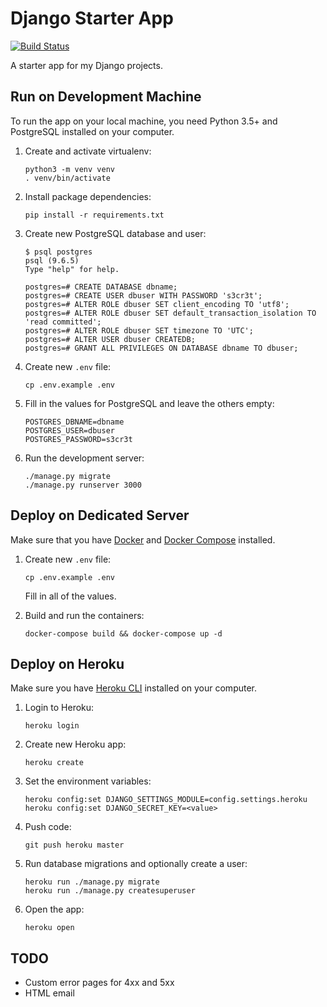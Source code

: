 Django Starter App
==================

[![Build Status](https://travis-ci.org/flowfree/django-starterapp.svg?branch=master)](https://travis-ci.org/flowfree/django-starterapp)

A starter app for my Django projects.

Run on Development Machine
--------------------------

To run the app on your local machine, you need Python 3.5+ and PostgreSQL installed on your computer.

1.  Create and activate virtualenv:

        python3 -m venv venv
        . venv/bin/activate

2.  Install package dependencies:

        pip install -r requirements.txt

3.  Create new PostgreSQL database and user:

        $ psql postgres
        psql (9.6.5)
        Type "help" for help.

        postgres=# CREATE DATABASE dbname;
        postgres=# CREATE USER dbuser WITH PASSWORD 's3cr3t';
        postgres=# ALTER ROLE dbuser SET client_encoding TO 'utf8';
        postgres=# ALTER ROLE dbuser SET default_transaction_isolation TO 'read committed';
        postgres=# ALTER ROLE dbuser SET timezone TO 'UTC';
        postgres=# ALTER USER dbuser CREATEDB;
        postgres=# GRANT ALL PRIVILEGES ON DATABASE dbname TO dbuser;

4.  Create new `.env` file:

        cp .env.example .env

5.  Fill in the values for PostgreSQL and leave the others empty:

        POSTGRES_DBNAME=dbname
        POSTGRES_USER=dbuser
        POSTGRES_PASSWORD=s3cr3t

6.  Run the development server:

        ./manage.py migrate
        ./manage.py runserver 3000

Deploy on Dedicated Server
--------------------------

Make sure that you have [Docker](https://docs.docker.com/engine/installation/linux/docker-ce/ubuntu/) and [Docker Compose](https://docs.docker.com/compose/install/) installed.

1.  Create new `.env` file:

        cp .env.example .env

    Fill in all of the values.

2.  Build and run the containers:

        docker-compose build && docker-compose up -d


Deploy on Heroku
----------------

Make sure you have [Heroku CLI](https://cli.heroku.com/) installed on your computer.

1.  Login to Heroku:

        heroku login

2.  Create new Heroku app:

        heroku create

3.  Set the environment variables:

        heroku config:set DJANGO_SETTINGS_MODULE=config.settings.heroku
        heroku config:set DJANGO_SECRET_KEY=<value>

4.  Push code:

        git push heroku master

5.  Run database migrations and optionally create a user:

        heroku run ./manage.py migrate
        heroku run ./manage.py createsuperuser

6.  Open the app:

        heroku open


TODO
----

- Custom error pages for 4xx and 5xx
- HTML email
    
